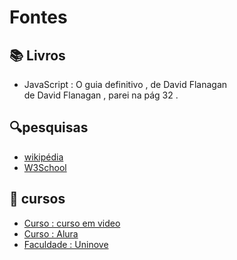 
# Fontes

## 📚 Livros
* JavaScript : O guia definitivo , de David Flanagan <br>
  de David Flanagan , parei na pág 32 .

## 🔍pesquisas
* [wikipédia](https://pt.wikipedia.org/)
* [W3School](https://www.w3schools.com/)

## 🏫 cursos
* [Curso : curso em video](https://www.cursoemvideo.com/)
* [Curso : Alura](https://www.alura.com.br/)
* [Faculdade : Uninove](https://www.uninove.br/)
